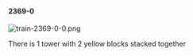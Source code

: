 #### 2369-0
![train-2369-0-0.png](https://github.com/lil-lab/nlvr/raw/master/nlvr/train/images/58/train-2369-0-0.png "train-2369-0-0.png")

There is 1 tower with 2 yellow blocks stacked together